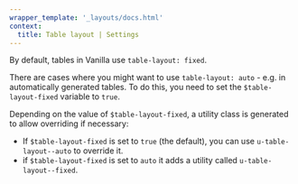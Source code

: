 ```yaml
---
wrapper_template: '_layouts/docs.html'
context:
  title: Table layout | Settings
---
```


By default, tables in Vanilla use `table-layout: fixed`.

There are cases where you might want to use `table-layout: auto` - e.g. in automatically generated tables. To do this, you need to set the `$table-layout-fixed` variable to `true`.

Depending on the value of `$table-layout-fixed`, a utility class is generated to allow overriding if necessary:

- If `$table-layout-fixed` is set to `true` (the default), you can use `u-table-layout--auto` to override it.
- if `$table-layout-fixed` is set to `auto` it adds a utility called `u-table-layout--fixed`.
